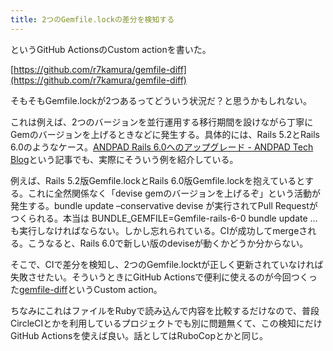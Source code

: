 ```yaml
---
title: 2つのGemfile.lockの差分を検知する
---
```

というGitHub ActionsのCustom actionを書いた。

[https://github.com/r7kamura/gemfile-diff](https://github.com/r7kamura/gemfile-diff)

そもそもGemfile.lockが2つあるってどういう状況だ？と思うかもしれない。

これは例えば、2つのバージョンを並行運用する移行期間を設けながら丁寧にGemのバージョンを上げるときなどに発生する。具体的には、Rails 5.2とRails 6.0のようなケース。[ANDPAD Rails 6.0へのアップグレード - ANDPAD Tech Blog](https://tech.andpad.co.jp/entry/2021/02/25/170000)という記事でも、実際にそういう例を紹介している。

例えば、Rails 5.2版Gemfile.lockとRails 6.0版Gemfile.lockを抱えているとする。これに全然関係なく「devise gemのバージョンを上げるぞ」という活動が発生する。bundle update –conservative devise が実行されてPull Requestがつくられる。本当は BUNDLE\_GEMFILE=Gemfile-rails-6-0 bundle update … も実行しなければならない。しかし忘れられている。CIが成功してmergeされる。こうなると、Rails 6.0で新しい版のdeviseが動くかどうか分からない。

そこで、CIで差分を検知し、2つのGemfile.locktが正しく更新されていなければ失敗させたい。そういうときにGitHub Actionsで便利に使えるのが今回つくった[gemfile-diff](https://github.com/r7kamura/gemfile-diff)というCustom action。

ちなみにこれはファイルをRubyで読み込んで内容を比較するだけなので、普段CircleCIとかを利用しているプロジェクトでも別に問題無くて、この検知にだけGitHub Actionsを使えば良い。話としてはRuboCopとかと同じ。
